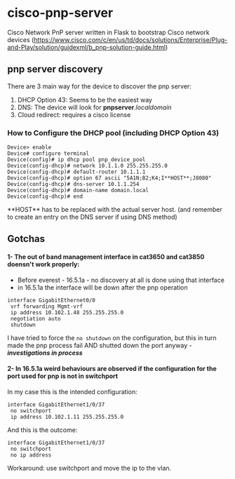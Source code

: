 # cisco-pnp-server
Cisco Network PnP server written in Flask to bootstrap Cisco network devices
(https://www.cisco.com/c/en/us/td/docs/solutions/Enterprise/Plug-and-Play/solution/guidexml/b_pnp-solution-guide.html)

## pnp server discovery
There are 3 main way for the device to discover the pnp server:

1. DHCP Option 43: Seems to be the easiest way
2. DNS: The device will look for **pnpserver**.*localdomain*
3. Cloud redirect: requires a cisco license

### How to Configure the DHCP pool (including DHCP Option 43)
```
Device> enable
Device# configure terminal
Device(config)# ip dhcp pool pnp_device_pool
Device(config-dhcp)# network 10.1.1.0 255.255.255.0
Device(config-dhcp)# default-router 10.1.1.1
Device(config-dhcp)# option 67 ascii "5A1N;B2;K4;I**HOST**;J8080"
Device(config-dhcp)# dns-server 10.1.1.254
Device(config-dhcp)# domain-name domain.local
Device(config-dhcp)# end
```
\*\*HOST\*\* has to be replaced with the actual server host.
(and remember to create an entry on the DNS server if using DNS method)

## Gotchas
#### 1- The out of band management interface in cat3650 and cat3850 doensn't work properly:
  * Before everest - 16.5.1a - no discovery at all is done using that interface
  * in 16.5.1a the interface will be down after the pnp operation  
  
   ```
   interface GigabitEthernet0/0
    vrf forwarding Mgmt-vrf
    ip address 10.102.1.48 255.255.255.0
    negotiation auto
    shutdown
   ```
   I have tried to force the `no shutdown` on the configuration, but this in turn made the pnp process fail AND shutted down the port anyway - **_investigations in process_**
   
#### 2- In 16.5.1a weird behaviours are observed if the configuration for the port used for pnp is not in switchport
  In my case this is the intended configuration:
```
interface GigabitEthernet1/0/37
 no switchport
 ip address 10.102.1.11 255.255.255.0
```
  And this is the outcome:
```
interface GigabitEthernet1/0/37
 no switchport
 no ip address
```
Workaround: use switchport and move the ip to the vlan.
